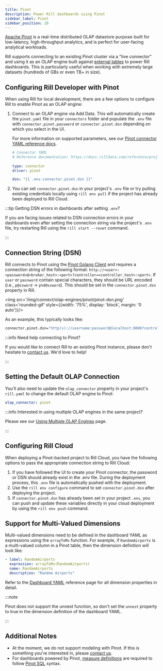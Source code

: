 ```yaml
---
title: Pinot
description: Power Rill dashboards using Pinot
sidebar_label: Pinot
sidebar_position: 20
---
```


[Apache Pinot](https://docs.pinot.apache.org/) is a real-time distributed OLAP datastore purpose-built for low-latency, high-throughput analytics, and is perfect for user-facing analytical workloads.

Rill supports connecting to an existing Pinot cluster via a "live connector" and using it as an OLAP engine  built against [external tables](/connect/olap#external-olap-tables) to power Rill dashboards. This is particularly useful when working with extremely large datasets (hundreds of GBs or even TB+ in size).


## Configuring Rill Developer with Pinot

When using Rill for local development, there are a few options to configure Rill to enable Pinot as an OLAP engine:

1. Connect to an OLAP engine via Add Data. This will automatically create the `pinot.yaml` file in your `connectors` folder and populate the `.env` file with `connector.pinot.password` or `connector.pinot.dsn` depending on which you select in the UI.

    For more information on supported parameters, see our [Pinot connector YAML reference docs](/reference/project-files/connectors#pinot).
    ```yaml
    # Connector YAML
    # Reference documentation: https://docs.rilldata.com/reference/project-files/connectors
      
    type: connector
    driver: pinot

    dsn: "{{ .env.connector.pinot.dsn }}"
    ```

1. You can set `connector.pinot.dsn` in your project's `.env` file or try pulling existing credentials locally using `rill env pull` if the project has already been deployed to Rill Cloud.

:::tip Getting DSN errors in dashboards after setting `.env`?

If you are facing issues related to DSN connection errors in your dashboards even after setting the connection string via the project's `.env` file, try restarting Rill using the `rill start --reset` command.

:::

## Connection String (DSN)

Rill connects to Pinot using the [Pinot Golang Client](https://docs.pinot.apache.org/users/clients/golang) and requires a connection string of the following format: `http://<user>:<password>@<broker_host>:<port>?controller=<controller_host>:<port>`. If `user` or `password` contain special characters, they should be URL encoded (i.e., `p@ssword` -> `p%40ssword`). This should be set in the `connector.pinot.dsn` property in Rill.

<img src='/img/connect/olap-engines/pinot/pinot-dsn.png' class='rounded-gif' style={{width: '75%', display: 'block', margin: '0 auto'}}/>

As an example, this typically looks like:

```bash
connector.pinot.dsn="http(s)://username:password@localhost:8000?controller=localhost:9000"
```

:::info Need help connecting to Pinot?

If you would like to connect Rill to an existing Pinot instance, please don't hesitate to [contact us](/contact). We'd love to help!

:::

## Setting the Default OLAP Connection

You'll also need to update the `olap_connector` property in your project's `rill.yaml` to change the default OLAP engine to Pinot:

```yaml
olap_connector: pinot
```

:::info Interested in using multiple OLAP engines in the same project?

Please see our [Using Multiple OLAP Engines](/connect/olap/multiple-olap) page.

:::

## Configuring Rill Cloud

When deploying a Pinot-backed project to Rill Cloud, you have the following options to pass the appropriate connection string to Rill Cloud:
1. If you have followed the UI to create your Pinot connector, the password or DSN should already exist in the .env file. During the deployment process, this `.env` file is automatically pushed with the deployment.
2. Use the `rill env configure` command to set `connector.pinot.dsn` after deploying the project.
3. If `connector.pinot.dsn` has already been set in your project `.env`, you can push and update these variables directly in your cloud deployment by using the `rill env push` command.

## Support for Multi-Valued Dimensions

Multi-valued dimensions need to be defined in the dashboard YAML as expressions using the `arrayToMv` function. For example, if `RandomAirports` is a multi-valued column in a Pinot table, then the dimension definition will look like:

```yaml
- label: RandomAirports
  expression: arrayToMv(RandomAirports)
  name: RandomAirports
  description: "Random Airports"
```

Refer to the [Dashboard YAML](/reference/project-files/explore-dashboards) reference page for all dimension properties in detail.

:::note

Pinot does not support the unnest function, so don't set the `unnest` property to true in the dimension definition of the dashboard YAML.

:::

## Additional Notes

- At the moment, we do not support modeling with Pinot. If this is something you're interested in, please [contact us](/contact).
- For dashboards powered by Pinot, [measure definitions](/build/metrics-view/#measures) are required to follow [Pinot SQL](https://docs.pinot.apache.org/users/user-guide-query/querying-pinot) syntax.

